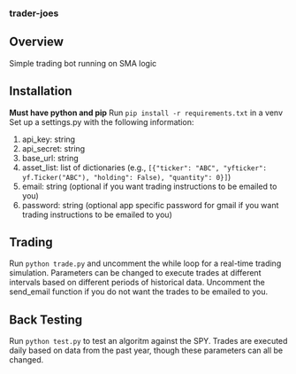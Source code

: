 ### trader-joes

## Overview

Simple trading bot running on SMA logic

## Installation

**Must have python and pip**
Run `pip install -r requirements.txt` in a venv
Set up a settings.py with the following information:

1. api_key: string
2. api_secret: string
3. base_url: string
4. asset_list: list of dictionaries (e.g., `[{"ticker": "ABC", "yfticker": yf.Ticker("ABC"), "holding": False), "quantity": 0}]`)
5. email: string (optional if you want trading instructions to be emailed to you)
6. password: string (optional app specific password for gmail if you want trading instructions to be emailed to you)

## Trading

Run `python trade.py` and uncomment the while loop for a real-time trading simulation. Parameters can be changed to execute trades at different intervals based on different periods of historical data. Uncomment the send_email function if you do not want the trades to be emailed to you.

## Back Testing

Run `python test.py` to test an algoritm against the SPY. Trades are executed daily based on data from the past year, though these parameters can all be changed.
